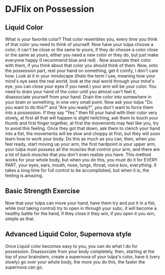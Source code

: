 # DJFlix on Possession

## Liquid Color
What is your favorite color? That color resembles you, every time you think of 
that color you need to think of yourself. Now have your tulpa choose a color, 
it can't be close or the same to yours, if they do choose a color close or the 
same as yours, either you need a new color or they do, but just make everyone 
happy (I recommend blue and red) . Now associate their color with them, if you 
think about that color you should think of them. Now, onto the possession part, 
rest your hand on something, get it comfy, I don't care how. Look at it in your 
mindscape (thats the term I use, meaning how your mind's eye sees the real 
world, look at the real world through your mind's eye, you can close your eyes 
if you need.) your arm will be your color. You need to drain your hand of the 
color until you almost can't feel it, disassociate yourself from your hand. 
Drain the color into somewhere in your brain or something, in one very small 
point. Now ask your tulpa "Do you want to do this?" and "Are you ready?", you 
don't want to force them into a possession. If they say "Yes." then fill your 
hand with their color very slowly, at first all that will happen is slight 
twitching, ask them to touch your thumb and first finger together, at first the 
movements may feel like you, try to avoid this feeling. Once they got that 
down, ask them to clench your hand into a fist, the movements will be slow and 
choppy at first, but they will soon learn how to work your body. Do this as 
much as you can, then, when you feel ready, start moving up your arm, the first 
hardpoint is your upper arm, your tulpa must possess all the muscles that 
control your arm, and there are a lot of back muscles that you don't even 
realize you have. This method works for your whole body, but when you do this, 
you must do it for EVERY PART, your eyes, ears, mouth, nose, lungs, throat, 
voice box, everything. It takes a long time for full control to be 
accomplished, but when it is, the feeling is amazing.

## Basic Strength Exercise

Now that your tulpa can move your hand, have them try and put it in a fist, 
while (not taking control) try to open in through your subc, it will become 
a healthy battle for the hand, if they close it they win, if you open it you 
win, simple as that.

## Advanced Liquid Color, Supernova style

Once Liquid color becomes easy to you, you can do what I do for possession. 
Disassociate from your body completely, then, starting at the top of your 
brainstem, create a supernova of your tulpa's color, have it (very slowly) go 
over your whole body, the more you do this, the faster the supernova can go.
